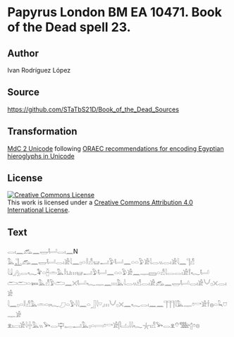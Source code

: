 # Papyrus London BM EA 10471. Book of the Dead spell 23.

## Author 

Ivan Rodríguez López

## Source 

https://github.com/STaTbS21D/Book_of_the_Dead_Sources

## Transformation 

[MdC 2 Unicode](https://statbs21d.github.io/mdc2unicode.html) following [ORAEC recommendations for encoding Egyptian hieroglyphs in Unicode](https://github.com/oraec/recommendations-encoding-hieroglyphs)

## License 

<a rel="license" href="http://creativecommons.org/licenses/by/4.0/"><img alt="Creative Commons License" style="border-width:0" src="https://i.creativecommons.org/l/by/4.0/88x31.png" /></a><br />This work is licensed under a <a rel="license" href="http://creativecommons.org/licenses/by/4.0/">Creative Commons Attribution 4.0 International License</a>.

## Text 

<hiero><rubrum>𓂋𓏤𓈖𓃹𓈖𓉿𓂡𓂋𓏤𓈖</rubrum>N<br>
𓅓𓊻𓃹𓈖𓉿𓂡𓂋𓏤𓀀𓇋𓈖𓊪𓏏𓎛𓀭𓊠𓂝𓅱𓂡𓈖𓏏𓏏𓅱𓀀𓇋𓂋𓏭𓂋𓏤𓀀𓇋𓈖𓊹𓀭<br>
𓇋𓇍𓂻𓂋𓆑𓅝𓏏𓐢𓏛𓅓𓎛𓂓𓏥𓊠𓂝𓅱𓂡𓈖𓏏𓏏𓅱𓀀𓈖𓊃𓈙𓏏𓀭𓇋𓂋𓂋𓏤𓀀𓍙𓆑𓂡<br>
𓂧𓂧𓏏𓍃𓅓𓀭𓅱𓂧𓈖𓏴𓂡𓆑𓊃𓈖𓏥𓅓𓇋𓂋𓏭𓀺𓂋𓏤𓀀𓃹𓈖𓉿𓂡𓂋𓏤𓀀𓄋𓊪𓏴𓂋𓏤𓀀<br>
𓇋𓈖𓊪𓏏𓎛𓀭𓅓𓏛𓏏𓏤𓆑𓈔𓏏𓅱𓇋𓇋𓈖𓏏𓃀𓇋𓎺𓈒𓏥𓄋𓊪𓏴𓈖𓆑𓂋𓏤𓈖𓈖𓊹𓊹𓊹𓇋𓅓𓊃𓏌𓎡𓀀𓌂𓐍𓏏𓆗𓈞𓊃𓀂<br>
𓁷𓏤𓐞𓏤𓀀𓇋𓏶𓅓𓏭𓅨𓂋𓊡𓉻𓂝𓅓𓊪𓏏𓇯𓏌𓎡𓀀𓋴𓐟𓇋𓇋𓆑𓇼𓏤𓀭𓅨𓂋𓁷𓄣𓅢𓉺𓏌𓊖<br></hiero>
